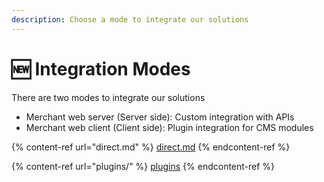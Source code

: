 ```yaml
---
description: Choose a mode to integrate our solutions
---
```


# 🆕 Integration Modes

There are two modes to integrate our solutions

* Merchant web server (Server side): Custom integration with APIs
* Merchant web client (Client side): Plugin integration for CMS modules &#x20;

{% content-ref url="direct.md" %}
[direct.md](direct.md)
{% endcontent-ref %}

{% content-ref url="plugins/" %}
[plugins](plugins/)
{% endcontent-ref %}
